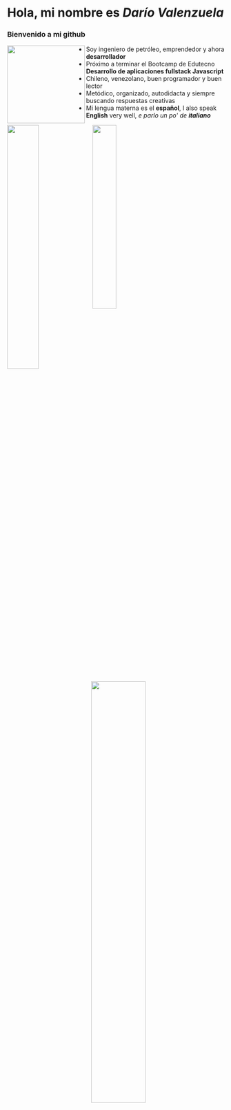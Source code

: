 # Hola, mi nombre es *Darío Valenzuela*
### Bienvenido a mi github

<img align="left" src="https://thumbs.gfycat.com/ExemplaryFairFeline-size_restricted.gif" height="180">

 - Soy ingeniero de petróleo, emprendedor y ahora **desarrollador**
 - Próximo a terminar el Bootcamp de Edutecno **Desarrollo de aplicaciones fullstack Javascript**
 - Chileno, venezolano, buen programador y buen lector
 - Metódico, organizado, autodidacta y siempre buscando respuestas creativas
 - Mi lengua materna es el **español**, I also speak **English** very well, *e parlo un po' de **italiano***

<img align="center" src="https://tenor.com/view/line-gif-22379913" alt=" " height="0">

<img align="left" width="38%" src="https://github-readme-stats.vercel.app/api?username=davc1969&show_icons=true&include_all_commits=true&border_radius=20&locale=es" />

<img align="center" width="33%" src="https://github-readme-stats.vercel.app/api/top-langs/?username=davc1969&langs_count=8&locale=es&border_radius=20&langs_count=3&layout=compact" />

<img align="left" width="50%" src="https://github-readme-stats.vercel.app/api/wakatime?username=davc1969&border_radius=20" />



